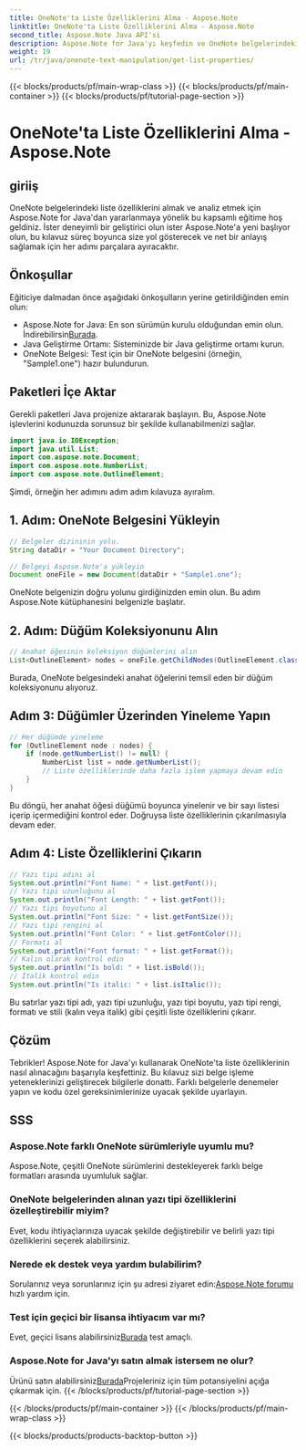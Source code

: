 ```yaml
---
title: OneNote'ta Liste Özelliklerini Alma - Aspose.Note
linktitle: OneNote'ta Liste Özelliklerini Alma - Aspose.Note
second_title: Aspose.Note Java API'si
description: Aspose.Note for Java'yı keşfedin ve OneNote belgelerindeki liste özelliklerini zahmetsizce alın. Bu güçlü Java kitaplığıyla belge işlemenizi geliştirin.
weight: 19
url: /tr/java/onenote-text-manipulation/get-list-properties/
---
```


{{< blocks/products/pf/main-wrap-class >}}
{{< blocks/products/pf/main-container >}}
{{< blocks/products/pf/tutorial-page-section >}}

# OneNote'ta Liste Özelliklerini Alma - Aspose.Note

## giriiş
OneNote belgelerindeki liste özelliklerini almak ve analiz etmek için Aspose.Note for Java'dan yararlanmaya yönelik bu kapsamlı eğitime hoş geldiniz. İster deneyimli bir geliştirici olun ister Aspose.Note'a yeni başlıyor olun, bu kılavuz süreç boyunca size yol gösterecek ve net bir anlayış sağlamak için her adımı parçalara ayıracaktır.
## Önkoşullar
Eğiticiye dalmadan önce aşağıdaki önkoşulların yerine getirildiğinden emin olun:
-  Aspose.Note for Java: En son sürümün kurulu olduğundan emin olun. İndirebilirsin[Burada](https://releases.aspose.com/note/java/).
- Java Geliştirme Ortamı: Sisteminizde bir Java geliştirme ortamı kurun.
- OneNote Belgesi: Test için bir OneNote belgesini (örneğin, "Sample1.one") hazır bulundurun.
## Paketleri İçe Aktar
Gerekli paketleri Java projenize aktararak başlayın. Bu, Aspose.Note işlevlerini kodunuzda sorunsuz bir şekilde kullanabilmenizi sağlar.
```java
import java.io.IOException;
import java.util.List;
import com.aspose.note.Document;
import com.aspose.note.NumberList;
import com.aspose.note.OutlineElement;
```

Şimdi, örneğin her adımını adım adım kılavuza ayıralım.

## 1. Adım: OneNote Belgesini Yükleyin

```java
// Belgeler dizininin yolu.
String dataDir = "Your Document Directory";

// Belgeyi Aspose.Note'a yükleyin
Document oneFile = new Document(dataDir + "Sample1.one");
```

OneNote belgenizin doğru yolunu girdiğinizden emin olun. Bu adım Aspose.Note kütüphanesini belgenizle başlatır.

## 2. Adım: Düğüm Koleksiyonunu Alın

```java
// Anahat öğesinin koleksiyon düğümlerini alın
List<OutlineElement> nodes = oneFile.getChildNodes(OutlineElement.class);
```

Burada, OneNote belgesindeki anahat öğelerini temsil eden bir düğüm koleksiyonunu alıyoruz.

## Adım 3: Düğümler Üzerinden Yineleme Yapın

```java
// Her düğümde yineleme
for (OutlineElement node : nodes) {
    if (node.getNumberList() != null) {
        NumberList list = node.getNumberList();
        // Liste özelliklerinde daha fazla işlem yapmaya devam edin
    }
}
```

Bu döngü, her anahat öğesi düğümü boyunca yinelenir ve bir sayı listesi içerip içermediğini kontrol eder. Doğruysa liste özelliklerinin çıkarılmasıyla devam eder.

## Adım 4: Liste Özelliklerini Çıkarın

```java
// Yazı tipi adını al
System.out.println("Font Name: " + list.getFont());
// Yazı tipi uzunluğunu al
System.out.println("Font Length: " + list.getFont());
// Yazı tipi boyutunu al
System.out.println("Font Size: " + list.getFontSize());
// Yazı tipi rengini al
System.out.println("Font Color: " + list.getFontColor());
// Formatı al
System.out.println("Font format: " + list.getFormat());
// Kalın olarak kontrol edin
System.out.println("Is bold: " + list.isBold());
// İtalik kontrol edin
System.out.println("Is italic: " + list.isItalic());
```

Bu satırlar yazı tipi adı, yazı tipi uzunluğu, yazı tipi boyutu, yazı tipi rengi, formatı ve stili (kalın veya italik) gibi çeşitli liste özelliklerini çıkarır.

## Çözüm
Tebrikler! Aspose.Note for Java'yı kullanarak OneNote'ta liste özelliklerinin nasıl alınacağını başarıyla keşfettiniz. Bu kılavuz sizi belge işleme yeteneklerinizi geliştirecek bilgilerle donattı. Farklı belgelerle denemeler yapın ve kodu özel gereksinimlerinize uyacak şekilde uyarlayın.
## SSS
### Aspose.Note farklı OneNote sürümleriyle uyumlu mu?
Aspose.Note, çeşitli OneNote sürümlerini destekleyerek farklı belge formatları arasında uyumluluk sağlar.
### OneNote belgelerinden alınan yazı tipi özelliklerini özelleştirebilir miyim?
Evet, kodu ihtiyaçlarınıza uyacak şekilde değiştirebilir ve belirli yazı tipi özelliklerini seçerek alabilirsiniz.
### Nerede ek destek veya yardım bulabilirim?
 Sorularınız veya sorunlarınız için şu adresi ziyaret edin:[Aspose.Note forumu](https://forum.aspose.com/c/note/28) hızlı yardım için.
### Test için geçici bir lisansa ihtiyacım var mı?
 Evet, geçici lisans alabilirsiniz[Burada](https://purchase.aspose.com/temporary-license/) test amaçlı.
### Aspose.Note for Java'yı satın almak istersem ne olur?
 Ürünü satın alabilirsiniz[Burada](https://purchase.aspose.com/buy)Projeleriniz için tüm potansiyelini açığa çıkarmak için.
{{< /blocks/products/pf/tutorial-page-section >}}

{{< /blocks/products/pf/main-container >}}
{{< /blocks/products/pf/main-wrap-class >}}

{{< blocks/products/products-backtop-button >}}
